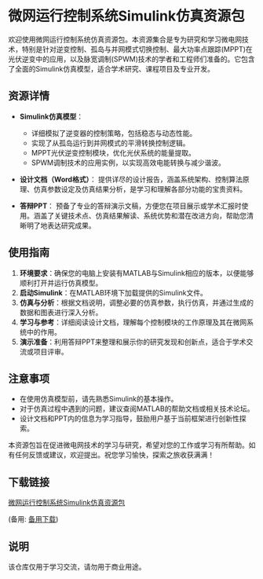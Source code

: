 # 微网运行控制系统Simulink仿真资源包

欢迎使用微网运行控制系统仿真资源包。本资源集合是专为研究和学习微电网技术，特别是针对逆变控制、孤岛与并网模式切换控制、最大功率点跟踪(MPPT)在光伏逆变中的应用，以及脉宽调制(SPWM)技术的学者和工程师们准备的。它包含了全面的Simulink仿真模型，适合学术研究、课程项目及专业开发。

## 资源详情

- **Simulink仿真模型**：
  - 详细模拟了逆变器的控制策略，包括稳态与动态性能。
  - 实现了从孤岛运行到并网模式的平滑转换控制逻辑。
  - MPPT光伏逆变控制模块，优化光伏系统的能量提取。
  - SPWM调制技术的应用实例，以实现高效电能转换与减少谐波。

- **设计文档（Word格式）**：
  提供详尽的设计报告，涵盖系统架构、控制算法原理、仿真参数设定及仿真结果分析，是学习和理解各部分功能的宝贵资料。

- **答辩PPT**：
  预备了专业的答辩演示文稿，方便您在项目展示或学术汇报时使用。涵盖了关键技术点、仿真结果解读、系统优势和潜在改进方向，帮助您清晰明了地表达研究成果。

## 使用指南

1. **环境要求**：确保您的电脑上安装有MATLAB与Simulink相应的版本，以便能够顺利打开并运行仿真模型。
2. **启动Simulink**：在MATLAB环境下加载提供的Simulink文件。
3. **仿真与分析**：根据文档说明，调整必要的仿真参数，执行仿真，并通过生成的数据和图表进行深入分析。
4. **学习与参考**：详细阅读设计文档，理解每个控制模块的工作原理及其在微网系统中的作用。
5. **演示准备**：利用答辩PPT来整理和展示你的研究发现和创新点，适合于学术交流或项目评审。

## 注意事项
- 在使用仿真模型前，请先熟悉Simulink的基本操作。
- 对于仿真过程中遇到的问题，建议查阅MATLAB的帮助文档或相关技术论坛。
- 设计文档和PPT内的信息为学习指导，鼓励用户基于当前框架进行创新性探索。

本资源包旨在促进微电网技术的学习与研究，希望对您的工作或学习有所帮助。如有任何反馈或建议，欢迎提出。祝您学习愉快，探索之旅收获满满！

## 下载链接
[微网运行控制系统Simulink仿真资源包](https://pan.quark.cn/s/092c2b136885) 

(备用: [备用下载](https://pan.baidu.com/s/1TTvTl7GIgSHODu-hD9P1JA?pwd=1234))

## 说明

该仓库仅用于学习交流，请勿用于商业用途。
